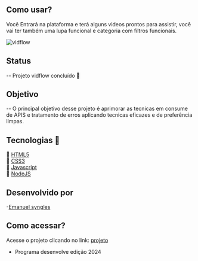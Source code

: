 ## Como usar?
Você Entrará na plataforma e terá alguns videos prontos para assistir, você vai ter também uma lupa funcional e categoria com filtros funcionais.

![vidflow](https://github.com/Emanuelsyngles/Projeto-fokus/assets/122393755/29b7ea00-fea2-42d6-baaa-0201c1070215)


## Status
--  Projeto vidflow concluído 🎯

## Objetivo
--  O principal objetivo desse projeto é aprimorar as tecnicas em consume de APIS e tratamento de erros aplicando tecnicas eficazes e de preferência limpas.

 ## Tecnologias 🔧
 🔹 [HTML5](https://html.com/)
 <br>
 🔹 [CSS3](https://developer.mozilla.org/pt-BR/docs/Web/CSS)
 <br>
🔹 [Javascript](https://www.javascript.com/)
 <br>
🔹 [NodeJS](https://nodejs.org/en)


  
## Desenvolvido por

 -[Emanuel syngles](https://www.linkedin.com/in/emanuel-leal/)

 ## Como acessar?

Acesse o projeto clicando no link: [projeto](https://vidflowsite.netlify.app/)

- Programa desenvolve edição 2024
